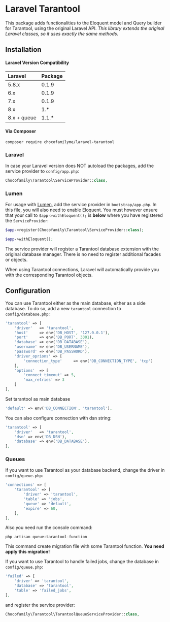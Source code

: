 # Laravel Tarantool

This package adds functionalities to the Eloquent model and Query builder for Tarantool, using the original Laravel
API. *This library extends the original Laravel classes, so it uses exactly the same methods.*

Installation
------------

#### Laravel Version Compatibility

Laravel         | Package
:---------------|:---------------
5.8.x          | 0.1.9
6.x            | 0.1.9
7.x            | 0.1.9
8.x            | 1.*
8.x + queue   | 1.1.*

#### Via Composer

```
composer require chocofamilyme/laravel-tarantool
```

### Laravel

In case your Laravel version does NOT autoload the packages, add the service provider to `config/app.php`:

```php
Chocofamily\Tarantool\ServiceProvider::class,
```

### Lumen

For usage with [Lumen](http://lumen.laravel.com), add the service provider in `bootstrap/app.php`. In this file, you
will also need to enable Eloquent. You must however ensure that your call to `$app->withEloquent();` is **below** where
you have registered the `ServiceProvider`:

```php
$app->register(Chocofamily\Tarantool\ServiceProvider::class);

$app->withEloquent();
```

The service provider will register a Tarantool database extension with the original database manager. There is no need
to register additional facades or objects.

When using Tarantool connections, Laravel will automatically provide you with the corresponding Tarantool objects.

Configuration
-------------

You can use Tarantool either as the main database, either as a side database. To do so, add a new `tarantool` connection
to `config/database.php`:

```php
'tarantool' => [
    'driver'   => 'tarantool',
    'host'     => env('DB_HOST', '127.0.0.1'),
    'port'     => env('DB_PORT', 3301),
    'database' => env('DB_DATABASE'),
    'username' => env('DB_USERNAME'),
    'password' => env('DB_PASSWORD'),
    'driver_oprions' => [
        'connection_type'     => env('DB_CONNECTION_TYPE', 'tcp')
    ],
    'options'  => [
        'connect_timeout' => 5,
        'max_retries' => 3
    ]
],
```

Set tarantool as main database

```php
'default' => env('DB_CONNECTION', 'tarantool'),
```

You can also configure connection with dsn string:

```php
'tarantool' => [
    'driver'   => 'tarantool',
    'dsn' => env('DB_DSN'),
    'database' => env('DB_DATABASE'),
],
```

### Queues

If you want to use Tarantool as your database backend, change the driver in `config/queue.php`:

```php
'connections' => [
    'tarantool' => [
        'driver' => 'tarantool',
        'table' => 'jobs',
        'queue' => 'default',
        'expire' => 60,
    ],
],
```

Also you need run the console command:

```
php artisan queue:tarantool-function
```

This command create migration file with some Tarantool function.
**You need apply this migration!**

If you want to use Tarantool to handle failed jobs, change the database in `config/queue.php`:

```php
'failed' => [
    'driver' => 'tarantool',
    'database' => 'tarantool',
    'table' => 'failed_jobs',
],
```

and register the service provider:

```php
Chocofamily\Tarantool\TarantoolQueueServiceProvider::class,
```
